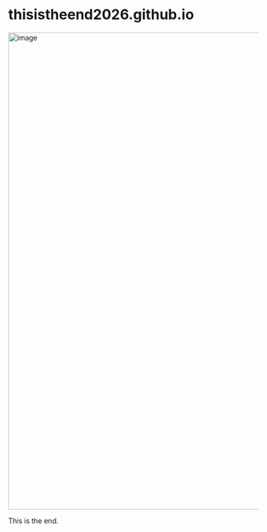 # thisistheend2026.github.io
<img width="640" height="960" alt="image" src="https://github.com/user-attachments/assets/73adf7e1-f4b2-4bde-af35-8b0d4743bb90" />

This is the end.
